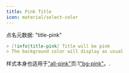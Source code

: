 ```yaml
---
title: Pink Title
icon: material/select-color
---
```


点名元数据: "title-pink"

```md
> [!info|title-pink] Title will be pink
> The background color will display as usual
```

样式本身也适用于["all-pink"](。/combined-styling/page-6.md)页:1["bg-pink"](。/bg-styling/page-6.md)。.
